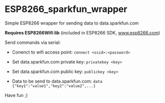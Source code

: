 # ESP8266_sparkfun_wrapper
Simple ESP8266 wrapper for sending data to data.sparkfun.com

**Requires ESP8266Wifi lib** (included in ESP8266 SDK, www.esp8266.com)

Send commands via serial:

- Conenct to wifi access point: ```connect <ssid>:<password>```

- Set data.sparkfun.com private key: ```privatekey <key>```

- Set data.sparkfun.com public key: ```publickey <key>```

- Data to be send to data.sparkfun.com: ```data {"key1":"value1","key2":"value2",...}```

Have fun ;)
